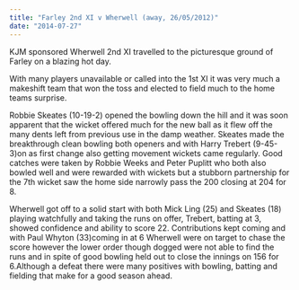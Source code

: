 ```yaml
---
title: "Farley 2nd XI v Wherwell (away, 26/05/2012)"
date: "2014-07-27"
---
```


KJM sponsored Wherwell 2nd XI travelled to the picturesque ground of Farley on a blazing hot day.

With many players unavailable or called into the 1st XI it was very much a makeshift team that won the toss and elected to field much to the home teams surprise.

Robbie Skeates (10-19-2) opened the bowling down the hill and it was soon apparent that the wicket offered much for the new ball as it flew off the many dents left from previous use in the damp weather. Skeates made the breakthrough clean bowling both openers and with Harry Trebert (9-45-3)on as first change also getting movement wickets came regularly. Good catches were taken by Robbie Weeks and Peter Puplitt who both also bowled well and were rewarded with wickets but a stubborn partnership for the 7th wicket saw the home side narrowly pass the 200 closing at 204 for 8.

Wherwell got off to a solid start with both Mick Ling (25) and Skeates (18) playing watchfully and taking the runs on offer, Trebert, batting at 3, showed confidence and ability to score 22. Contributions kept coming and with Paul Whyton (33)coming in at 6 Wherwell were on target to chase the score however the lower order though dogged were not able to find the runs and in spite of good bowling held out to close the innings on 156 for 6.Although a defeat there were many positives with bowling, batting and fielding that make for a good season ahead.
